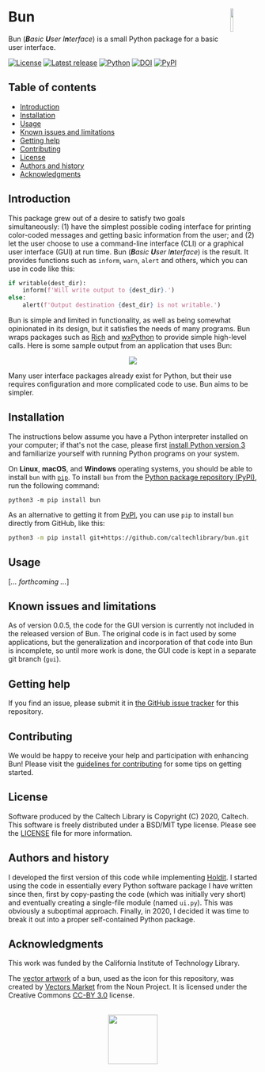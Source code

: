 Bun<img width="11%" align="right" src="https://github.com/caltechlibrary/bun/raw/main/.graphics/bun-icon.png">
===========================================================================

Bun (_**B**asic **U**ser I**n**terface_) is a small Python package for a basic user interface.

[![License](https://img.shields.io/badge/License-BSD%203--Clause-blue.svg?style=flat-square)](https://choosealicense.com/licenses/bsd-3-clause)
[![Latest release](https://img.shields.io/github/v/release/caltechlibrary/bun.svg?style=flat-square&color=b44e88)](https://github.com/caltechlibrary/bun/releases)
[![Python](https://img.shields.io/badge/Python-3.6+-brightgreen.svg?style=flat-square)](http://shields.io)
[![DOI](https://img.shields.io/badge/dynamic/json.svg?label=DOI&style=flat-square&color=lightgray&query=$.metadata.doi&uri=https://data.caltech.edu/api/record/1698)](https://data.caltech.edu/records/1698)
[![PyPI](https://img.shields.io/pypi/v/bun.svg?style=flat-square&color=orange)](https://pypi.org/project/bun/)

Table of contents
-----------------

* [Introduction](#introduction)
* [Installation](#installation)
* [Usage](#usage)
* [Known issues and limitations](#known-issues-and-limitations)
* [Getting help](#getting-help)
* [Contributing](#contributing)
* [License](#license)
* [Authors and history](#authors-and-history)
* [Acknowledgments](#authors-and-acknowledgments)


Introduction
------------

This package grew out of a desire to satisfy two goals simultaneously: (1) have the simplest possible coding interface for printing color-coded messages and getting basic information from the user; and (2) let the user choose to use a command-line interface (CLI) or a graphical user interface (GUI) at run time.  Bun (_**B**asic **U**ser I**n**terface_) is the result.  It provides functions such as `inform`, `warn`, `alert` and others, which you can use in code like this:

```python
if writable(dest_dir):
    inform(f'Will write output to {dest_dir}.')
else:
    alert(f'Output destination {dest_dir} is not writable.')
```

Bun is simple and limited in functionality, as well as being somewhat opinionated in its design, but it satisfies the needs of many programs.  Bun wraps packages such as [Rich](https://rich.readthedocs.io/en/latest/) and [wxPython](https://wxpython.org) to provide simple high-level calls.  Here is some sample output from an application that uses Bun:

<p align="center">
<img src="https://github.com/caltechlibrary/bun/raw/main/.graphics/cli-output-example.png">
</p>

Many user interface packages already exist for Python, but their use requires configuration and more complicated code to use.  Bun aims to be simpler. 


Installation
------------

The instructions below assume you have a Python interpreter installed on your computer; if that's not the case, please first [install Python version 3](INSTALL-Python3.md) and familiarize yourself with running Python programs on your system.

On **Linux**, **macOS**, and **Windows** operating systems, you should be able to install `bun` with [`pip`](https://pip.pypa.io/en/stable/installing/).  To install `bun` from the [Python package repository (PyPI)](https://pypi.org), run the following command:
```
python3 -m pip install bun
```

As an alternative to getting it from [PyPI](https://pypi.org), you can use `pip` to install `bun` directly from GitHub, like this:
```sh
python3 -m pip install git+https://github.com/caltechlibrary/bun.git
```
 

Usage
-----

[_... forthcoming ..._]


Known issues and limitations
----------------------------

As of version 0.0.5, the code for the GUI version is currently not included in the released version of Bun.  The original code is in fact used by some applications, but the generalization and incorporation of that code into Bun is incomplete, so until more work is done, the GUI code is kept in a separate git branch (`gui`).


Getting help
------------

If you find an issue, please submit it in [the GitHub issue tracker](https://github.com/caltechlibrary/bun/issues) for this repository.


Contributing
------------

We would be happy to receive your help and participation with enhancing Bun!  Please visit the [guidelines for contributing](CONTRIBUTING.md) for some tips on getting started.


License
-------

Software produced by the Caltech Library is Copyright (C) 2020, Caltech.  This software is freely distributed under a BSD/MIT type license.  Please see the [LICENSE](LICENSE) file for more information.


Authors and history
---------------------------

I developed the first version of this code while implementing [Holdit](https://github.com/caltechlibrary/holdit).  I started using the code in essentially every Python software package I have written since then, first by copy-pasting the code (which was initially very short) and eventually creating a single-file module (named `ui.py`).  This was obviously a suboptimal approach.  Finally, in 2020, I decided it was time to break it out into a proper self-contained Python package.


Acknowledgments
---------------

This work was funded by the California Institute of Technology Library.

The [vector artwork](https://thenounproject.com/term/bun/1979298/) of a bun, used as the icon for this repository, was created by [Vectors Market](https://thenounproject.com/vectorsmarket/) from the Noun Project.  It is licensed under the Creative Commons [CC-BY 3.0](https://creativecommons.org/licenses/by/3.0/) license.

<div align="center">
  <br>
  <a href="https://www.caltech.edu">
    <img width="100" height="100" src="https://raw.githubusercontent.com/caltechlibrary/bun/main/.graphics/caltech-round.png">
  </a>
</div>

